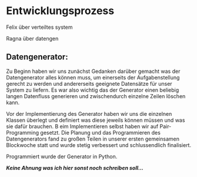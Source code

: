 # Entwicklungsprozess

Felix über verteiltes system


Ragna über datengen

## Datengenerator:

Zu Beginn haben wir uns zunächst Gedanken darüber gemacht was der Datengenerator alles können muss, um einerseits der Aufgabenstellung gerecht zu werden und andererseits geeignete Datensätze für unser System zu liefern. 
Es war also wichtig das der Generator einen beliebig langen Datenfluss generieren und zwischendurch einzelne Zeilen löschen kann.

Vor der Implementierung des Generator haben wir uns die einzelnen Klassen überlegt und definiert was diese jeweils können müssen und was sie dafür brauchen. B
eim Implementieren selbst haben wir auf Pair-Programming gesetzt. Die Planung und das Programmieren des Datengenerators fand zu großen Teilen in unserer ersten gemeinsamen Blockwoche statt und wurde stetig verbessert und schlussendlich finalisiert.

Programmiert wurde der Generator in Python.


***Keine Ahnung was ich hier sonst noch schreiben soll…***

